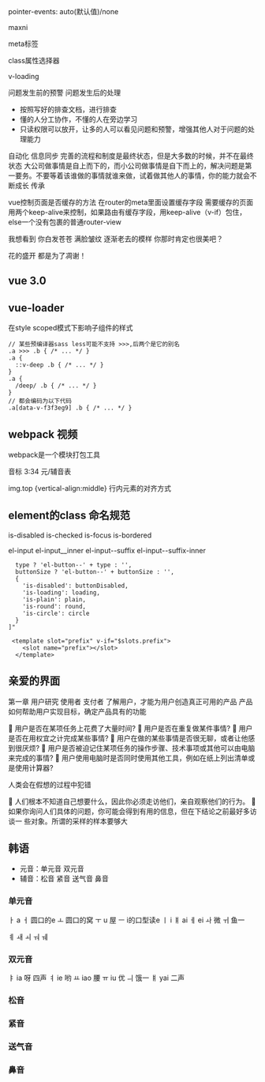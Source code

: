 pointer-events: auto(默认值)/none

maxni

meta标签

class属性选择器

v-loading

问题发生前的预警
问题发生后的处理
- 按照写好的排查文档，进行排查
- 懂的人分工协作，不懂的人在旁边学习
- 只读权限可以放开，让多的人可以看见问题和预警，增强其他人对于问题的处理能力

自动化
信息同步
完善的流程和制度是最终状态，但是大多数的时候，并不在最终状态
大公司做事情是自上而下的，而小公司做事情是自下而上的，解决问题是第一要务。不要等着该谁做的事情就谁来做，试着做其他人的事情，你的能力就会不断成长
传承

vue控制页面是否缓存的方法
在router的meta里面设置缓存字段
需要缓存的页面用两个keep-alive来控制，如果路由有缓存字段，用keep-alive（v-if）包住，else一个没有包裹的普通router-view


我想看到
你白发苍苍
满脸皱纹
逐渐老去的模样
你那时肯定也很美吧？

花的盛开 都是为了凋谢！

## vue 3.0

## vue-loader
在style scoped模式下影响子组件的样式
```
// 某些预编译器sass less可能不支持 >>>,后两个是它的别名
.a >>> .b { /* ... */ }
.a {
  ::v-deep .b { /* ... */ }
}
.a {
  /deep/ .b { /* ... */ }
}
// 都会编码为以下代码
.a[data-v-f3f3eg9] .b { /* ... */ }
```


## webpack 视频

webpack是一个模块打包工具


音标 3:34 元/辅音表


img.top {vertical-align:middle}   行内元素的对齐方式




## element的class 命名规范
is-disabled
is-checked
is-focus
is-bordered

el-input
el-input__inner
el-input--suffix
el-input--suffix-inner



      type ? 'el-button--' + type : '',
      buttonSize ? 'el-button--' + buttonSize : '',
      {
        'is-disabled': buttonDisabled,
        'is-loading': loading,
        'is-plain': plain,
        'is-round': round,
        'is-circle': circle
      }
    ]"

     <template slot="prefix" v-if="$slots.prefix">
        <slot name="prefix"></slot>
      </template>


## 亲爱的界面
第一章 用户研究
使用者 支付者
了解用户，才能为用户创造真正可用的产品
产品如何帮助用户实现目标，确定产品具有的功能

 用户是否在某项任务上花费了大量时间?
 用户是否在重复做某件事情?
 用户是否在用权宜之计完成某些事情?
 用户在做的某些事情是否很无聊，或者让他感到很厌烦?
 用户是否被迫记住某项任务的操作步骤、技术事项或其他可以由电脑来完成的事情?  用户使用电脑时是否同时使用其他工具，例如在纸上列出清单或是使用计算器?

人类会在假想的过程中犯错

 人们根本不知道自己想要什么，因此你必须走访他们，亲自观察他们的行为。
 如果你询问人们具体的问题，你可能会得到有用的信息，但在下结论之前最好多访谈一
些对象。所谓的采样的样本要够大
     






## 韩语
- 元音：单元音 双元音
- 辅音：松音 紧音 送气音 鼻音
### 单元音
ㅏ a
ㅓ 圆口的e
ㅗ 圆口的窝
ㅜ u 屋
ㅡ i的口型读e
ㅣ i
ㅒ ai
ㅔ ei
ㅘ 微
ㅟ 鱼一



ㅖ
ㅙ
ㅚ
ㅝ
ㅞ
### 双元音
ㅑ ia 呀 四声
ㅕ ie 哟
ㅛ iao 腰
ㅠ iu 优
ㅢ 饿一
ㅒ yai 二声
### 松音
### 紧音
### 送气音
### 鼻音